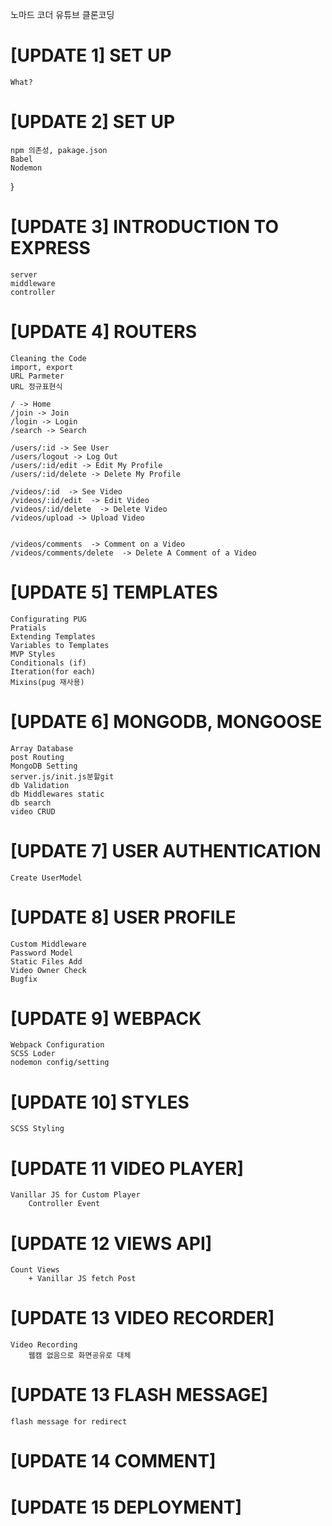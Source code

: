 노마드 코더 유튜브 클론코딩
# [UPDATE 1] SET UP
    What?


# [UPDATE 2] SET UP 
	npm 의존성, pakage.json
	Babel
	Nodemon
}

# [UPDATE 3] INTRODUCTION TO EXPRESS
    server
    middleware
    controller    


# [UPDATE 4] ROUTERS
    Cleaning the Code
    import, export
    URL Parmeter
    URL 정규표현식

    / -> Home
    /join -> Join
    /login -> Login
    /search -> Search

    /users/:id -> See User
    /users/logout -> Log Out
    /users/:id/edit -> Edit My Profile
    /users/:id/delete -> Delete My Profile

    /videos/:id  -> See Video
    /videos/:id/edit  -> Edit Video
    /videos/:id/delete  -> Delete Video
    /videos/upload -> Upload Video


    /videos/comments  -> Comment on a Video
    /videos/comments/delete  -> Delete A Comment of a Video


# [UPDATE 5] TEMPLATES
    Configurating PUG
    Pratials
    Extending Templates
    Variables to Templates
    MVP Styles
    Conditionals (if)
    Iteration(for each)
    Mixins(pug 재사용)


# [UPDATE 6] MONGODB, MONGOOSE
    Array Database
    post Routing
    MongoDB Setting
    server.js/init.js분할git 
    db Validation
    db Middlewares static
    db search
    video CRUD

# [UPDATE 7] USER AUTHENTICATION
    Create UserModel
    
# [UPDATE 8] USER PROFILE
    Custom Middleware
    Password Model
    Static Files Add
    Video Owner Check
    Bugfix

# [UPDATE 9] WEBPACK
    Webpack Configuration
    SCSS Loder
    nodemon config/setting

# [UPDATE  10] STYLES
    SCSS Styling

# [UPDATE 11 VIDEO PLAYER]
    Vanillar JS for Custom Player
        Controller Event

# [UPDATE 12 VIEWS API]
    Count Views
        + Vanillar JS fetch Post

# [UPDATE 13 VIDEO RECORDER]
    Video Recording
        웹캠 없음으로 화면공유로 대체


# [UPDATE 13 FLASH MESSAGE]
    flash message for redirect

# [UPDATE 14 COMMENT]

# [UPDATE 15 DEPLOYMENT]